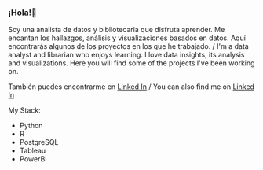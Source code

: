 ### ¡Hola!👋

Soy una analista de datos y bibliotecaria que disfruta aprender. Me encantan los hallazgos, análisis y visualizaciones basados en datos. Aquí encontrarás algunos de los proyectos en los que he trabajado. / I'm a data analyst and librarian who enjoys learning. I love data insights, its analysis and visualizations. Here you will find some of the projects I've been working on.

También puedes encontrarme en [Linked In](https://www.linkedin.com/in/paulina-mondragon/) / You can also find me on [Linked In](https://www.linkedin.com/in/paulina-mondragon/)


My Stack:
*  Python 
*  R 
*  PostgreSQL
*  Tableau
*  PowerBI

